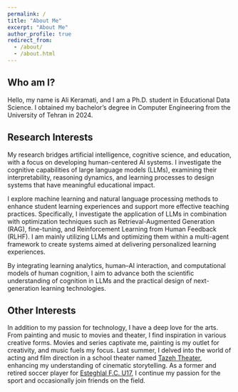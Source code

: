 ```yaml
---
permalink: /
title: "About Me"
excerpt: "About Me"
author_profile: true
redirect_from: 
  - /about/
  - /about.html
---
```


## Who am I?

Hello, my name is Ali Keramati, and I am a Ph.D. student in Educational Data Science. I obtained my bachelor’s degree in Computer Engineering from the University of Tehran in 2024. 

<!-- I previously earned a B.Sc. in Computer Engineering with a minor in Educational Sciences from the University of Tehran. I proudly served as an undergraduate research assistant at several research labs, including the Cognitive Systems Lab, Technology Enhanced Learning Lab (TELAB), UT NLP Group, National Brain Centre, the University of Queensland (remotely), and the Embodied Design Research Lab at UC Berkeley (remotely). -->

<!-- Through my experiences as a student, teacher, and teaching assistant in academia, I noticed several challenges faced by both students and teachers that technology could address. These experiences shaped my long-term goal: **to utilize technology, particularly Artificial Intelligence (AI), to achieve substantial improvements in learning, teaching, and assessment.** -->

## Research Interests


<!-- My research explores the intersection of artificial intelligence, cognition, and education. I am deeply interested in the **cognitive evaluation** of large language models (LLMs), focusing on assessing their interpretability, reasoning abilities, learning processes, and educational impact. Additionally, I design **multi-agent** LLM systems to support cognitive and educational tasks, aiming to create adaptive and personalized learning environments. Through this interdisciplinary lens, I aim to develop LLM-driven tools that enhance learning experiences while fostering more effective human-AI collaboration in education. -->

My research bridges artificial intelligence, cognitive science, and education, with a focus on developing human-centered AI systems. I investigate the cognitive capabilities of large language models (LLMs), examining their interpretability, reasoning dynamics, and learning processes to design systems that have meaningful educational impact.

I explore machine learning and natural language processing methods to enhance student learning experiences and support more effective teaching practices. Specifically, I investigate the application of LLMs in combination with optimization techniques such as Retrieval-Augmented Generation (RAG), fine-tuning, and Reinforcement Learning from Human Feedback (RLHF). I am mainly utilizing LLMs and optimizing them within a multi-agent framework to create systems aimed at delivering personalized learning experiences.

By integrating learning analytics, human–AI interaction, and computational models of human cognition, I aim to advance both the scientific understanding of cognition in LLMs and the practical design of next-generation learning technologies.

<!-- My research lies at the intersection of artificial intelligence, cognition, and education, particularly in the development of advanced **machine learning** and **natural language processing** methods to enhance student learning experiences and support more effective teaching practices. Specifically, I investigate the application of large language models **(LLMs)** in combination with optimization techniques such as Retrieval-Augmented Generation **(RAG)**, **fine-tuning**, and Reinforcement Learning from Human Feedback **(RLHF)**.

In addition to my computational interests, I am eager to work as a **digital learning designer**. I aspire to integrate my developed models into real-world classroom settings to test their effectiveness within innovative, digitalized teaching approaches. My background in learning design and research in collaborative learning fuels my passion for computer-supported collaborative learning **(CSCL)**, and I am excited to create and implement models that facilitate productive collaboration among learners. As I continue to learn and grow, I am excited to bridge the gap between technology and education, creating innovative solutions that make learning effective, accessible, and engaging for all.

Additionally, I am interested in exploring philosophical and psychological questions at the intersection of **human cognition** and LLMs, analyzing how human learning, knowledge organization, and memory compare to LLM-driven processes. Ultimately, I aim to design and benchmark **LLM-powered tools**—such as chatbots and automated educational systems—that align closely with human cognitive processes, improving educational outcomes and transforming how people learn and teach. -->

## Other Interests

In addition to my passion for technology, I have a deep love for the arts. From painting and music to movies and theater, I find inspiration in various creative forms. Movies and series captivate me, painting is my outlet for creativity, and music fuels my focus. Last summer, I delved into the world of acting and film direction in a school theater named [Tazeh Theater](https://www.instagram.com/tazeh_theater/?hl=en), enhancing my understanding of cinematic storytelling. As a former and retired soccer player for [Esteghlal F.C. U17](https://www.transfermarkt.com/esteghlal-fc-u17/startseite/verein/88915), I continue my passion for the sport and occasionally join friends on the field.